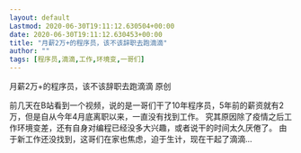 ```yaml
---
layout: default
Lastmod: 2020-06-30T19:11:12.630504+00:00
date: 2020-06-30T19:11:12.630453+00:00
title: "月薪2万+的程序员，该不该辞职去跑滴滴"
author: ""
tags: [程序员,滴滴,工作,环境变,一哥们]
---
```


月薪2万+的程序员，该不该辞职去跑滴滴 原创

前几天在B站看到一个视频，说的是一哥们干了10年程序员，5年前的薪资就有2万，但是自从今年4月底离职以来，一直没有找到工作。 究其原因除了疫情之后工作环境变差，还有自身对编程已经没多大兴趣，或者说干的时间太久厌倦了。 由于新工作还没找到，这哥们在家也焦虑，迫于生计，现在干起了滴滴...

